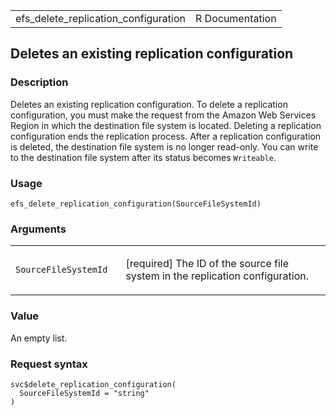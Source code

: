 <table style="width: 100%;">
<tbody>
<tr class="odd">
<td>efs_delete_replication_configuration</td>
<td style="text-align: right;">R Documentation</td>
</tr>
</tbody>
</table>

## Deletes an existing replication configuration

### Description

Deletes an existing replication configuration. To delete a replication
configuration, you must make the request from the Amazon Web Services
Region in which the destination file system is located. Deleting a
replication configuration ends the replication process. After a
replication configuration is deleted, the destination file system is no
longer read-only. You can write to the destination file system after its
status becomes `Writeable`.

### Usage

    efs_delete_replication_configuration(SourceFileSystemId)

### Arguments

<table>
<colgroup>
<col style="width: 35%" />
<col style="width: 65%" />
</colgroup>
<tbody>
<tr class="odd">
<td><code
id="efs_delete_replication_configuration_:_SourceFileSystemId">SourceFileSystemId</code></td>
<td><p>[required] The ID of the source file system in the replication
configuration.</p></td>
</tr>
</tbody>
</table>

### Value

An empty list.

### Request syntax

    svc$delete_replication_configuration(
      SourceFileSystemId = "string"
    )
